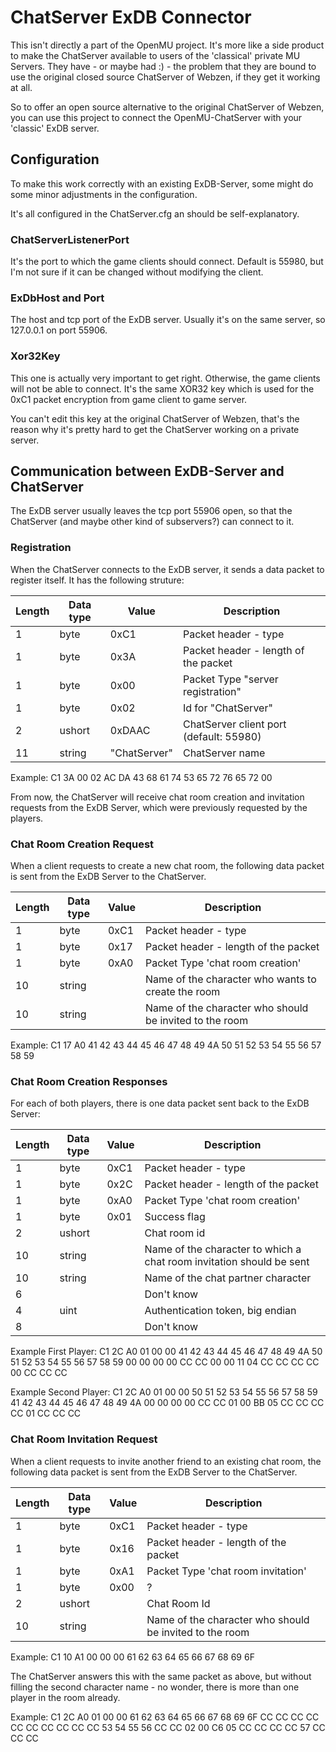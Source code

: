 ﻿# ChatServer ExDB Connector

This isn't directly a part of the OpenMU project. It's more like a side product to make the ChatServer available to users of the 'classical' private MU Servers.
They have - or maybe had :) - the problem that they are bound to use the original closed source ChatServer of Webzen, if they get it working at all.

So to offer an open source alternative to the original ChatServer of Webzen, you can use this project to connect the OpenMU-ChatServer with your 'classic' ExDB server.

## Configuration

To make this work correctly with an existing ExDB-Server, some might do some minor adjustments in the configuration.

It's all configured in the ChatServer.cfg an should be self-explanatory.

### ChatServerListenerPort
It's the port to which the game clients should connect.
Default is 55980, but I'm not sure if it can be changed without modifying the client.

### ExDbHost and Port
The host and tcp port of the ExDB server. Usually it's on the same server, so 127.0.0.1 on port 55906.

### Xor32Key
This one is actually very important to get right. Otherwise, the game clients will not be able to connect.
It's the same XOR32 key which is used for the 0xC1 packet encryption from game client to game server.

You can't edit this key at the original ChatServer of Webzen, that's the reason why it's pretty hard to get the ChatServer working on a private server.


## Communication between ExDB-Server and ChatServer
The ExDB server usually leaves the tcp port 55906 open, so that the ChatServer (and maybe other kind of subservers?) can connect to it.

### Registration
When the ChatServer connects to the ExDB server, it sends a data packet to register itself. It has the following struture:


|  Length  | Data type | Value | Description |
|----------|---------|-------------|---------|
| 1 | byte | 0xC1   | Packet header - type |
| 1 | byte | 0x3A   | Packet header - length of the packet |
| 1 | byte | 0x00   | Packet Type "server registration" |
| 1 | byte | 0x02   | Id for "ChatServer" |
| 2 | ushort | 0xDAAC   | ChatServer client port (‭default: 55980‬) |
| 11 | string | "ChatServer"   | ChatServer name |

Example: C1 3A 00 02 AC DA 43 68 61 74 53 65 72 76 65 72 00

From now, the ChatServer will receive chat room creation and invitation requests from the ExDB Server, which were previously requested by the players.

### Chat Room Creation Request
When a client requests to create a new chat room, the following data packet is sent from the ExDB Server to the ChatServer.

|  Length  | Data type | Value | Description |
|----------|---------|-------------|---------|
| 1 | byte | 0xC1   | Packet header - type |
| 1 | byte | 0x17   | Packet header - length of the packet |
| 1 | byte | 0xA0   | Packet Type 'chat room creation' |
| 10 | string |    | Name of the character who wants to create the room |
| 10 | string |    | Name of the character who should be invited to the room  |

Example: C1 17 A0 41 42 43 44 45 46 47 48 49 4A 50 51 52 53 54 55 56 57 58 59

### Chat Room Creation Responses
For each of both players, there is one data packet sent back to the ExDB Server:

|  Length  | Data type | Value | Description |
|----------|---------|-------------|---------|
| 1 | byte | 0xC1   | Packet header - type |
| 1 | byte | 0x2C   | Packet header - length of the packet |
| 1 | byte | 0xA0   | Packet Type 'chat room creation' |
| 1 | byte | 0x01   | Success flag |
| 2 | ushort |    | Chat room id |
| 10 | string |    | Name of the character to which a chat room invitation should be sent |
| 10 | string |    | Name of the chat partner character |
| 6 |  |    | Don't know |
| 4 | uint |  ‭‬  | Authentication token, big endian |
| 8 |  |    | Don't know |

Example First Player: C1 2C A0 01 00 00 41 42 43 44 45 46 47 48 49 4A 50 51 52 53 54 55 56 57 58 59 00 00 00 00 CC CC 00 00 11 04 CC CC CC CC 00 CC CC CC

Example Second Player: C1 2C A0 01 00 00 50 51 52 53 54 55 56 57 58 59 41 42 43 44 45 46 47 48 49 4A 00 00 00 00 CC CC 01 00 BB 05 CC CC CC CC 01 CC CC CC


### Chat Room Invitation Request
When a client requests to invite another friend to an existing chat room, the following data packet is sent from the ExDB Server to the ChatServer.

|  Length  | Data type | Value | Description |
|----------|---------|-------------|---------|
| 1 | byte | 0xC1   | Packet header - type |
| 1 | byte | 0x16   | Packet header - length of the packet |
| 1 | byte | 0xA1   | Packet Type 'chat room invitation' |
| 1 | byte | 0x00   | ? |
| 2 | ushort |  | Chat Room Id |
| 10 | string |    | Name of the character who should be invited to the room  |

Example: C1 10 A1 00 00 00 61 62 63 64 65 66 67 68 69 6F

The ChatServer answers this with the same packet as above, but without filling the second character name - no wonder, there is more than one player in the room already.

Example: C1 2C A0 01 00 00 61 62 63 64 65 66 67 68 69 6F CC CC CC CC CC CC CC CC CC CC 53 54 55 56 CC CC 02 00 C6 05 CC CC CC CC 57 CC CC CC
